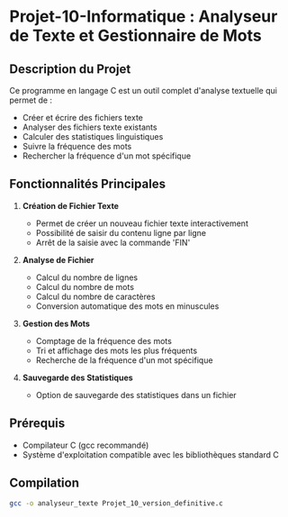 # Projet-10-Informatique : Analyseur de Texte et Gestionnaire de Mots

## Description du Projet

Ce programme en langage C est un outil complet d'analyse textuelle qui permet de :
- Créer et écrire des fichiers texte
- Analyser des fichiers texte existants
- Calculer des statistiques linguistiques
- Suivre la fréquence des mots
- Rechercher la fréquence d'un mot spécifique

## Fonctionnalités Principales

1. **Création de Fichier Texte**
   - Permet de créer un nouveau fichier texte interactivement
   - Possibilité de saisir du contenu ligne par ligne
   - Arrêt de la saisie avec la commande 'FIN'

2. **Analyse de Fichier**
   - Calcul du nombre de lignes
   - Calcul du nombre de mots
   - Calcul du nombre de caractères
   - Conversion automatique des mots en minuscules

3. **Gestion des Mots**
   - Comptage de la fréquence des mots
   - Tri et affichage des mots les plus fréquents
   - Recherche de la fréquence d'un mot spécifique

4. **Sauvegarde des Statistiques**
   - Option de sauvegarde des statistiques dans un fichier

## Prérequis

- Compilateur C (gcc recommandé)
- Système d'exploitation compatible avec les bibliothèques standard C

## Compilation

```bash
gcc -o analyseur_texte Projet_10_version_definitive.c
